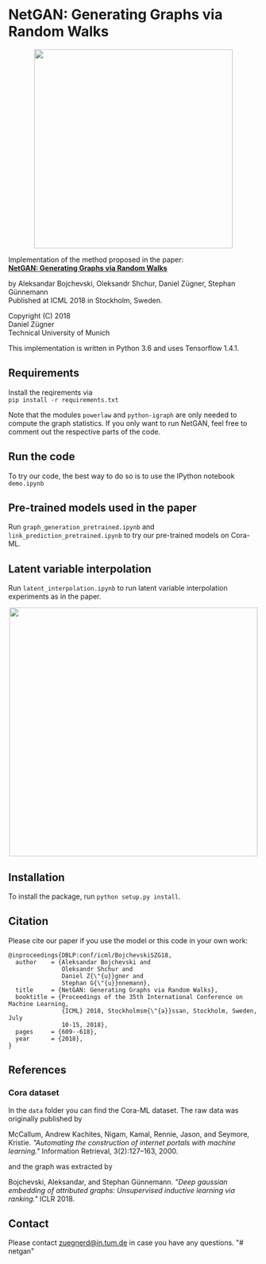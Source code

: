 # NetGAN: Generating Graphs via Random Walks

<p align="center">
<img src="https://www.kdd.in.tum.de/fileadmin/w00bxq/www/netgan/netgan.png" width="400">
</p>

Implementation of the method proposed in the paper:   
**[NetGAN: Generating Graphs via Random Walks](https://arxiv.org/abs/1803.00816)** 

by Aleksandar Bojchevski, Oleksandr Shchur, Daniel Zügner, Stephan Günnemann  
Published at ICML 2018 in Stockholm, Sweden.

Copyright (C) 2018   
Daniel Zügner   
Technical University of Munich   

This implementation is written in Python 3.6 and uses Tensorflow 1.4.1.
## Requirements
Install the reqirements via   
`pip install -r requirements.txt`

Note that the modules `powerlaw` and `python-igraph` are only needed to compute
the graph statistics. If you only want to run NetGAN, feel free to comment out 
the respective parts of the code.

## Run the code
 
 To try our code, the best way to do so is to use the IPython notebook `demo.ipynb`
 
## Pre-trained models used in the paper
Run `graph_generation_pretrained.ipynb` and `link_prediction_pretrained.ipynb` to try our pre-trained models on Cora-ML.
 
## Latent variable interpolation
Run `latent_interpolation.ipynb` to run latent variable interpolation experiments as in the paper.
<p align="center">
<img align="center" src="https://www.kdd.in.tum.de/fileadmin/w00bxq/www/netgan/heatmaps.png" width="500"/>
</p>

## Installation
To install the package, run `python setup.py install`.

## Citation
Please cite our paper if you use the model or this code in your own work:
```
@inproceedings{DBLP:conf/icml/BojchevskiSZG18,
  author    = {Aleksandar Bojchevski and
               Oleksandr Shchur and
               Daniel Z{\"{u}}gner and
               Stephan G{\"{u}}nnemann},
  title     = {NetGAN: Generating Graphs via Random Walks},
  booktitle = {Proceedings of the 35th International Conference on Machine Learning,
               {ICML} 2018, Stockholmsm{\"{a}}ssan, Stockholm, Sweden, July
               10-15, 2018},
  pages     = {609--618},
  year      = {2018},
}
```

## References
### Cora dataset
In the `data` folder you can find the Cora-ML dataset. The raw data was originally published by   

McCallum, Andrew Kachites, Nigam, Kamal, Rennie, Jason, and Seymore, Kristie. *"Automating the construction of internet portals with machine learning."* Information Retrieval, 3(2):127–163, 2000.

and the graph was extracted by

Bojchevski, Aleksandar, and Stephan Günnemann. *"Deep gaussian embedding of attributed graphs: Unsupervised inductive learning via ranking."* ICLR 2018.

## Contact
Please contact zuegnerd@in.tum.de in case you have any questions.
"# netgan" 
